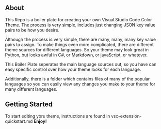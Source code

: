 ## About
This Repo is a boiler plate for creating your own Visual Studio Code Color Theme.
The process is very simple, includes just changing JSON key value pairs to be how you desire.

Although the process is very simple, there are many, many, many key value pairs to assign. To make things even more complicated, there are different theme sources for different languages. So your theme may look great in Python, but looks awful in C#, or Markdown, or javaScript, or whatever.

This Boiler Plate seperates the main language sources out, so you have can easy specific control over how your theme looks for each language. 

Additionally, there is a folder which contains files of many of the popular languages so you can easily view any changes you make to your theme for many different languages.


## Getting Started
To start editing yoru theme, instructions are found in vsc-extension-quickstart.md
**Enjoy!**
